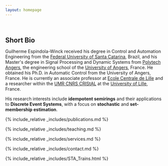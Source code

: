 ```yaml
---
layout: homepage
---
```


<h1 id="about-me"></h1>

<h2 style="margin: 60px 0px 10px;">Short Bio</h2>

Guilherme Espindola-Winck received his degree in Control and Automation Engineering from the [Federal University of Santa Catarina](https://das.ufsc.br), Brazil, and his Master's degree in Signal Processing and Dynamic Systems from [Polytech Angers](https://polytech-angers.fr/fr/index.html), the engineering school of the [University of Angers](https://www.univ-angers.fr/fr/index.html), France. He obtained his Ph.D. in Automatic Control from the University of Angers, France. He is currently an associate professor at [Ecole Centrale de Lille](https://centralelille.fr) and a researcher within the [UMR CNRS CRIStAL](https://www.cristal.univ-lille.fr) at the [University of Lille](https://www.univ-lille.fr), France. 


His research interests include **idempotent semirings** and their applications to **Discrete Event Systems**, with a focus on **stochastic** and **set-membership estimation**.

{% include_relative _includes/publications.md %}

{% include_relative _includes/teaching.md %}

{% include_relative _includes/services.md %}

{% include_relative _includes/contact.md %}

{% include_relative _includes/STA_Trains.html %}
